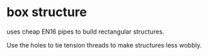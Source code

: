 # box structure

uses cheap EN16 pipes to build rectangular structures.

Use the holes to tie tension threads to make structures less wobbly.